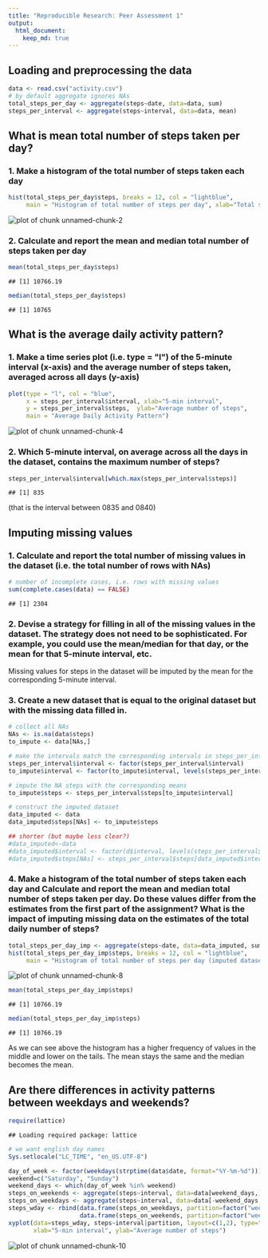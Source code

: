 ```yaml
---
title: "Reproducible Research: Peer Assessment 1"
output: 
  html_document:
    keep_md: true
---
```



## Loading and preprocessing the data

```r
data <- read.csv("activity.csv")
# by default aggregate ignores NAs
total_steps_per_day <- aggregate(steps~date, data=data, sum) 
steps_per_interval <- aggregate(steps~interval, data=data, mean)
```
  
  
## What is mean total number of steps taken per day?
### 1. Make a histogram of the total number of steps taken each day

```r
hist(total_steps_per_day$steps, breaks = 12, col = "lightblue",
     main = "Histogram of total number of steps per day", xlab="Total steps per day")
```

![plot of chunk unnamed-chunk-2](figure/unnamed-chunk-2-1.png) 

### 2. Calculate and report the mean and median total number of steps taken per day

```r
mean(total_steps_per_day$steps)
```

```
## [1] 10766.19
```

```r
median(total_steps_per_day$steps)
```

```
## [1] 10765
```
  
  
  
## What is the average daily activity pattern?
### 1. Make a time series plot (i.e. type = "l") of the 5-minute interval (x-axis) and the average number of steps taken, averaged across all days (y-axis)


```r
plot(type = "l", col = "blue",
     x = steps_per_interval$interval, xlab="5-min interval", 
     y = steps_per_interval$steps,  ylab="Average number of steps",
     main = "Average Daily Activity Pattern")
```

![plot of chunk unnamed-chunk-4](figure/unnamed-chunk-4-1.png) 

### 2. Which 5-minute interval, on average across all the days in the dataset, contains the maximum number of steps?

```r
steps_per_interval$interval[which.max(steps_per_interval$steps)]
```

```
## [1] 835
```
(that is the interval between 0835 and 0840)
  
  
  
## Imputing missing values
  
  
### 1. Calculate and report the total number of missing values in the dataset (i.e. the total number of rows with NAs)

```r
# number of incomplete cases, i.e. rows with missing values
sum(complete.cases(data) == FALSE)
```

```
## [1] 2304
```

### 2. Devise a strategy for filling in all of the missing values in the dataset. The strategy does not need to be sophisticated. For example, you could use the mean/median for that day, or the mean for that 5-minute interval, etc.

Missing values for steps in the dataset will be imputed by the mean for the corresponding 5-minute interval.
  
  
### 3. Create a new dataset that is equal to the original dataset but with the missing data filled in.

```r
# collect all NAs
NAs <- is.na(data$steps)
to_impute <- data[NAs,]

# make the intervals match the corresponding intervals in steps_per_interval
steps_per_interval$interval <- factor(steps_per_interval$interval)
to_impute$interval <- factor(to_impute$interval, levels(steps_per_interval$interval))

# impute the NA steps with the corresponding means
to_impute$steps <- steps_per_interval$steps[to_impute$interval]

# construct the imputed dataset
data_imputed <- data
data_imputed$steps[NAs] <- to_impute$steps

## shorter (but maybe less clear?)
#data_imputed<-data
#data_imputed$interval <- factor(d$interval, levels(steps_per_interval$interval))
#data_imputed$steps[NAs] <- steps_per_interval$steps[data_imputed$interval[NAs]]
```
  
  
### 4. Make a histogram of the total number of steps taken each day and Calculate and report the mean and median total number of steps taken per day. Do these values differ from the estimates from the first part of the assignment? What is the impact of imputing missing data on the estimates of the total daily number of steps?


```r
total_steps_per_day_imp <- aggregate(steps~date, data=data_imputed, sum)
hist(total_steps_per_day_imp$steps, breaks = 12, col = "lightblue",
     main = "Histogram of total number of steps per day (imputed dataset)", xlab="Total steps per day")
```

![plot of chunk unnamed-chunk-8](figure/unnamed-chunk-8-1.png) 

```r
mean(total_steps_per_day_imp$steps)
```

```
## [1] 10766.19
```

```r
median(total_steps_per_day_imp$steps)
```

```
## [1] 10766.19
```

As we can see above the histogram has a higher frequency of values in the middle and lower on the tails.
The mean stays the same and the median becomes the mean.
  
  
  
## Are there differences in activity patterns between weekdays and weekends?

```r
require(lattice)
```

```
## Loading required package: lattice
```

```r
# we want english day names
Sys.setlocale("LC_TIME", "en_US.UTF-8")
```

```r
day_of_week <- factor(weekdays(strptime(data$date, format="%Y-%m-%d")))
weekend=c("Saturday", "Sunday")
weekend_days <- which(day_of_week %in% weekend)
steps_on_weekends <- aggregate(steps~interval, data=data[weekend_days,], mean)
steps_on_weekdays <- aggregate(steps~interval, data=data[-weekend_days,], mean)
steps_wday <- rbind(data.frame(steps_on_weekdays, partition=factor("weekday")),
                    data.frame(steps_on_weekends, partition=factor("weekend")))
xyplot(data=steps_wday, steps~interval|partition, layout=c(1,2), type="l",
       xlab="5-min interval", ylab="Average number of steps")
```

![plot of chunk unnamed-chunk-10](figure/unnamed-chunk-10-1.png) 

